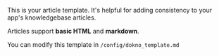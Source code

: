 This is your article template. It's helpful for adding consistency to your app's knowledgebase articles.

Articles support <strong>basic HTML</strong> and **markdown**.

You can modify this template in `/config/dokno_template.md`
